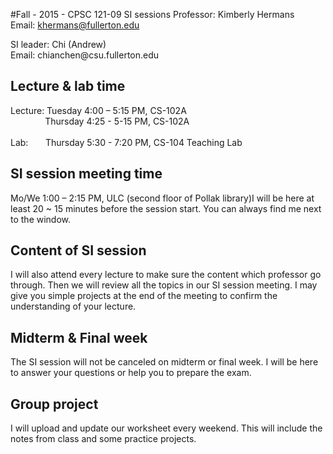 #Fall - 2015 - CPSC 121-09 SI sessions
Professor: Kimberly Hermans 
<br>Email: khermans@fullerton.edu</br>
<p>SI leader: Chi (Andrew) 
<br>Email: chianchen@csu.fullerton.edu</br></p>


## Lecture & lab time ##
Lecture: Tuesday  4:00 – 5:15 PM, CS-102A
<br>&nbsp;&nbsp;&nbsp;&nbsp;&nbsp;&nbsp;&nbsp;&nbsp;&nbsp;&nbsp;&nbsp;&nbsp;&nbsp;&nbsp;Thursday 4:25 - 5-15 PM, CS-102A </br>
<br>Lab: &nbsp;&nbsp;&nbsp;&nbsp;&nbsp;&nbsp;Thursday 5:30 - 7:20 PM, CS-104 Teaching Lab<br>

## SI session meeting time ##
Mo/We 1:00 – 2:15 PM, ULC (second floor of Pollak library)I will be here at least 20 ~ 15 minutes before the session start. You can always find me next to the window.

## Content of SI session ##
I will also attend every lecture to make sure the content which professor go through. Then we will review all the topics in our SI session meeting. I may give you simple projects at the end of the meeting to confirm the understanding of your lecture. 

## Midterm & Final week ##
The SI session will not be canceled on midterm or final week. I will be here to answer your questions or help you to prepare the exam.

## Group project ##
I will upload and update our worksheet every weekend. This will include the notes from class and some practice projects.

